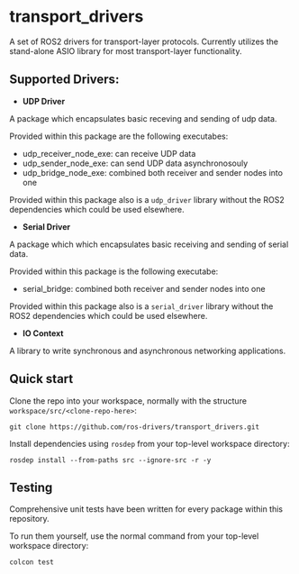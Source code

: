 # transport_drivers

A set of ROS2 drivers for transport-layer protocols. Currently utilizes the stand-alone ASIO library for most transport-layer functionality.

## Supported Drivers:

* **UDP Driver**

A package which encapsulates basic receving and sending of udp data.

Provided within this package are the following executabes:
- udp_receiver_node_exe: can receive UDP data
- udp_sender_node_exe: can send UDP data asynchronosouly
- udp_bridge_node_exe: combined both receiver and sender nodes into one

Provided within this package also is a `udp_driver` library without the ROS2 dependencies which could be used elsewhere.
    
* **Serial Driver**

A package which which encapsulates basic receiving and sending of serial data.

Provided within this package is the following executabe:
- serial_bridge: combined both receiver and sender nodes into one

Provided within this package also is a `serial_driver` library without the ROS2 dependencies which could be used elsewhere.

* **IO Context**

A library to write synchronous and asynchronous networking applications.


## Quick start

Clone the repo into your workspace, normally with the structure `workspace/src/<clone-repo-here>`:

```
git clone https://github.com/ros-drivers/transport_drivers.git
```

Install dependencies using `rosdep` from your top-level workspace directory:

```
rosdep install --from-paths src --ignore-src -r -y
```

## Testing

Comprehensive unit tests have been written for every package within this repository.

To run them yourself, use the normal command from your top-level workspace directory:

```
colcon test
```
